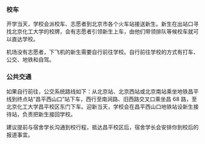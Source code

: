 
### 校车
开学当天，学校会派校车、志愿者到北京市各个火车站接送新生。新生在出站口寻找北京化工大学的校牌，会有志愿者引领新生上车，由他们带领排队等候校车就可以直达学校。


机场没有志愿者，下飞机的新生需要自行前往学校。自行前往学校的方式有打车、公交、地铁和自驾。


### 公共交通

如果自行前往，公交系统路线如下：从北京站、北京西站或北京南站乘坐地铁昌平线到终点站“昌平西山口”站下车，西行至南涧路、旧西路交叉口乘坐昌 68 路，至北京化工大学昌平校区东门下车。迎新当天，学校会在昌平西山口地铁站设新生接待站，负责把新生接回学校。

建议提前与宿舍学长沟通到校行程，抵达昌平校区后，宿舍学长会安排你到校后的报道事宜。